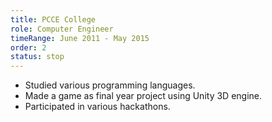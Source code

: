 ```yaml
---
title: PCCE College
role: Computer Engineer
timeRange: June 2011 - May 2015
order: 2
status: stop
---
```

<!--StartFragment-->

* Studied various programming languages. 
* Made a game as final year project using Unity 3D engine.
* Participated in various hackathons.

<!--EndFragment-->